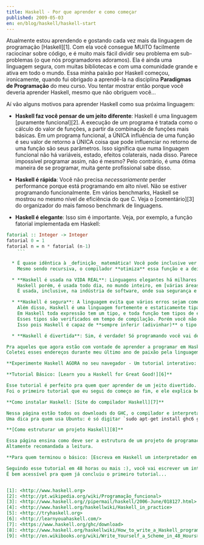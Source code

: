 ```yaml
---
title: Haskell - Por que aprender e como começar
published: 2009-05-03
en: en/blog/haskell/haskell-start
---
```


Atualmente estou aprendendo e gostando cada vez mais da linguagem de programação [Haskell][1].
Com ela você consegue MUITO facilmente raciocinar sobre código, e é muito mais fácil dividir seu problema em sub-problemas (o que nós programadores adoramos).
Ela é ainda uma linguagem segura, com muitas bibliotecas e com uma comunidade grande e ativa em todo o mundo.
Essa minha paixão por Haskell começou, ironicamente, quando fui obrigado a aprendê-la na disciplina **Paradigmas de Programação** do meu curso.
Vou tentar mostrar então porque você deveria aprender Haskell, mesmo que não obriguem você...

<!--more-->

Aí vão alguns motivos para aprender Haskell como sua próxima linguagem:

  * **Haskell faz você pensar de um jeito diferente**: Haskell é uma linguagem [puramente funcional][2].
    A execução de um programa é tratada como o cálculo do valor de funções, a partir da combinação de funções mais básicas.
    Em um programa funcional,
    a ÚNICA influência de uma função é seu valor de retorno a ÚNICA coisa que pode influenciar no retorno de uma função são seus parâmetros.
    Isso significa que numa linguagem funcional não há variáveis, estado, efeitos colaterais, nada disso.
    Parece impossível programar assim, não é mesmo?
    Pelo contrário, é uma ótima maneira de se programar, muita gente profissional sabe disso.

  * **Haskell é rápida**: Você não precisa _necessariamente_ perder performance porque está programando em alto nível.
    Não se estiver programando funcionalmente. Em vários benchmarks, Haskell se mostrou no mesmo nível de eficiência do que C.
    Veja o [comentário][3] do organizador do mais famoso benchmark de linguagens.

  * **Haskell é elegante**: Isso sim é importante. Veja, por exemplo, a função fatorial implementada em Haskell:

```haskell
fatorial :: Integer -> Integer
fatorial 0 = 1
fatorial n = n * fatorial (n-1)
    ```

  * É quase idêntica à _definição_ matemática! Você pode inclusive ver na primeira linha o domínio e o contra-domínio da função.
    Mesmo sendo recursiva, o compilador **otimiza** essa função e a deixa tão rápida quanto a versão iterativa.

  * **Haskell é usada na VIDA REAL**: Linguagens elegantes há milhares por aí.
    Haskell porém, é usada todo dia, no mundo inteiro, em [várias áreas][4].
    É usada, inclusive, na indústria de software, onde sua segurança e a facilidade de se garantir a corretude dos programas é um diferencial pra quem a usa.

  * **Haskell é segura**: A linguagem evita que vários erros sejam cometidos. Não há necessidade de alocação explícita de memória.
    Além disso, Haskell é uma linguagem fortemente e estaticamente tipada.
    Em Haskell toda expressão tem um tipo, e toda função tem tipos de entrada e tipo de saída.
    Esses tipos são verificados em tempo de compilação. Porém você não vai digitar muito mais por causa disso.
    Isso pois Haskell é capaz de **sempre inferir (adivinhar)** o tipo das expressões, a partir dos tipos das sub-expressões que a compoem.

  * **Haskell é divertida**: Sim, é verdade! Só programando você vai descobrir isso.

Pra aqueles que agora estão com vontade de aprender a programar em Haskell, vou dar algumas referências de por onde começar.
Coletei esses endereços durante meu último ano de paixão pela linguagem. Aproveite!

**Experimente Haskell AGORA no seu navegador - Um tutorial interativo: [Try Haskell!][5]**

**Tutorial Básico: [Learn you a Haskell for Great Good!][6]**

Esse tutorial é perfeito pra quem quer aprender de um jeito divertido.
Foi o primeiro tutorial que eu segui do começo ao fim, e ele explica bem os conceitos da linguagem com muitos exemplos.

**Como instalar Haskell: [Site do compilador Haskell][7]**

Nessa página estão todos os downloads do GHC, o compilador e interpretador Haskell mais utilizado.
Uma dica pra quem usa Ubuntu: é só digitar `sudo apt-get install ghc6 ghc6-doc ghc6-prof`

**[Como estruturar um projeto Haskell][8]**

Essa página ensina como deve ser a estrutura de um projeto de programação em Haskell, quais são as ferramentas recomendadas pra se programar na linguagem, etc.
Altamente recomandada a leitura.

**Para quem terminou o básico: [Escreva em Haskell um interpretador em 48 horas][9]**

Seguindo esse tutorial em 48 horas ou mais :), você vai escrever um interpretador completo para a linguagem de programação Scheme.
É bem acessível pra quem já concluiu o primeiro tutorial...


[1]: <http://www.haskell.org>
[2]: <http://pt.wikipedia.org/wiki/Programação_funcional>
[3]: <http://www.haskell.org//pipermail/haskell/2006-June/018127.html>
[4]: <http://www.haskell.org/haskellwiki/Haskell_in_practice>
[5]: <http://tryhaskell.org>
[6]: <http://learnyouahaskell.com/>
[7]: <https://www.haskell.org/ghc/download>
[8]: <http://www.haskell.org/haskellwiki/How_to_write_a_Haskell_program>
[9]: <http://en.wikibooks.org/wiki/Write_Yourself_a_Scheme_in_48_Hours>
